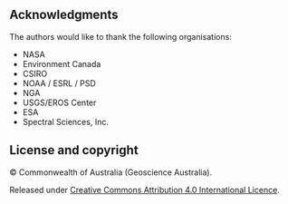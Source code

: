 ## Acknowledgments

The authors would like to thank the following organisations:

* NASA
* Environment Canada
* CSIRO
* NOAA / ESRL / PSD
* NGA
* USGS/EROS Center
* ESA
* Spectral Sciences, Inc.

## License and copyright

&copy; Commonwealth of Australia (Geoscience Australia).

Released under [Creative Commons Attribution 4.0 International Licence](https://creativecommons.org/licenses/by/4.0/).


